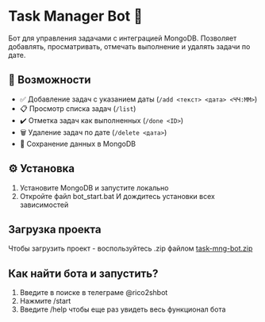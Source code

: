 # Task Manager Bot 🤖

Бот для управления задачами с интеграцией MongoDB. Позволяет добавлять, просматривать, отмечать выполнение и удалять задачи по дате.



## 🚀 Возможности

- ✅ Добавление задач с указанием даты (`/add <текст> <дата> <ЧЧ:ММ>`)
- 📋 Просмотр списка задач (`/list`)
- ✔️ Отметка задач как выполненных (`/done <ID>`)
- 🗑️ Удаление задач по дате (`/delete <дата>`)
- 💾 Сохранение данных в MongoDB

## ⚙️ Установка

1. Установите MongoDB и запустите локально
2. Откройте файл bot_start.bat И дождитесь установки всех зависимостей

## Загрузка проекта

Чтобы загрузить проект - воспользуйтесь .zip файлом
[task-mng-bot.zip](https://github.com/user-attachments/files/19446214/lab_work_UD-master.2.zip)

## Как найти бота и запустить? 
1. Введите в поиске в телеграме @rico2shbot
2. Нажмите /start
3. Введите /help чтобы еще раз увидеть весь функционал бота
